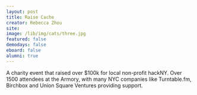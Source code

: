 ```yaml
---
layout: post
title: Raise Cache
creator: Rebecca Zhou
site: 
image: /lib/img/cats/three.jpg
featured: false
demodays: false
eboard: false
alumni: true
---
```

A charity event that raised over $100k for local non-profit hackNY. Over 1500 attendees at the Armory, with many NYC companies like Turntable.fm, Birchbox and Union Square Ventures providing support.